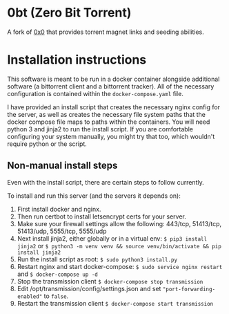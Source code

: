 # 0bt (Zero Bit Torrent)
A fork of [0x0](https://github.com/mia-0/0x0) that provides torrent magnet links
and seeding abilities.

# Installation instructions
This software is meant to be run in a docker container alongside additional software (a bittorrent
client and a bittorrent tracker). All of the necessary configuration is contained within the
`docker-compose.yaml` file.

I have provided an install script that creates the necessary nginx config for the server, as well
as creates the necessary file system paths that the docker compose file maps to paths within the
containers. You will need python 3 and jinja2 to run the install script. If you are comfortable 
configuring your system manually, you might try that too, which wouldn't require python or the 
script.

## Non-manual install steps
Even with the install script, there are certain steps to follow currently.

To install and run this server (and the servers it depends on):

1. First install docker and nginx.
1. Then run certbot to install letsencrypt certs for your server.
1. Make sure your firewall settings allow the following: 443/tcp, 51413/tcp, 51413/udp, 5555/tcp, 5555/udp
1. Next install jinja2, either globally or in a virtual env:
   `$ pip3 install jinja2`
   or
   `$ python3 -m venv venv && source venv/bin/activate && pip install jinja2`
1. Run the install script as root: `$ sudo python3 install.py`
1. Restart nginx and start docker-compose: `$ sudo service nginx restart` and `$ docker-compose up -d`
1. Stop the transmission client `$ docker-compose stop transmission`
1. Edit /opt/transmission/config/settings.json and set `"port-forwarding-enabled"` to `false`.
1. Restart the transmission client `$ docker-compose start transmission`
